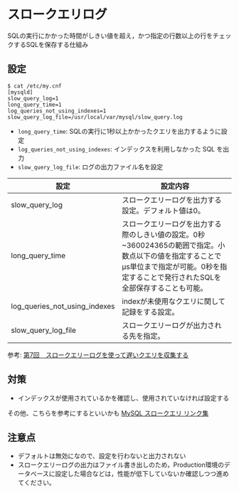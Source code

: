 # スロークエリログ
SQLの実行にかかった時間がしきい値を超え，かつ指定の行数以上の行をチェックするSQLを保存する仕組み

## 設定
```
$ cat /etc/my.cnf
[mysqld]
slow_query_log=1
long_query_time=1
log_queries_not_using_indexes=1
slow_query_log_file=/usr/local/var/mysql/slow_query.log
```

- `long_query_time`: SQLの実行に1秒以上かかったクエリを出力するように設定
- `log_queries_not_using_indexes`: インデックスを利用しなかった SQL を出力
- `slow_query_log_file`: ログの出力ファイル名を設定

|設定|設定内容|
|--- |--- |
|slow_query_log|スロークエリーログを出力する設定。デフォルト値は0。|
|long_query_time|スロークエリーログを出力する際のしきい値の設定。0秒~360024365の範囲で指定。小数点以下の値を指定することでμs単位まで指定が可能。0秒を指定することで発行されたSQLを全部保存することも可能。|
|log_queries_not_using_indexes|indexが未使用なクエリに関して記録をする設定。|
|slow_query_log_file|スロークエリーログが出力される先を指定。|

参考: [第7回　スロークエリーログを使って遅いクエリを収集する](http://gihyo.jp/dev/serial/01/mysql-road-construction-news/0007)

## 対策
- インデックスが使用されているかを確認し、使用されていなければ設定する

その他、こちらを参考にするといいかも
[MySQL スロークエリ リンク集](https://qiita.com/SuguruOoki/items/75b664942af3ff3c39ad)

## 注意点
- デフォルトは無効になので、設定を行わないと出力されない
- スロークエリーログの出力はファイル書き出しのため，Production環境のデータベースに設定した場合などは，性能が低下していないか確認しつつ進めてください。

